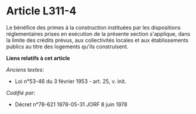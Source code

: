 # Article L311-4

Le bénéfice des primes à la construction instituées par les dispositions réglementaires prises en exécution de la présente
section s'applique, dans la limite des crédits prévus, aux collectivités locales et aux établissements publics au titre des
logements qu'ils construisent.

**Liens relatifs à cet article**

_Anciens textes_:

  - Loi n°53-46 du 3 février 1953 - art. 25, v. init.

_Codifié par_:

  - Décret n°78-621 1978-05-31 JORF 8 juin 1978
